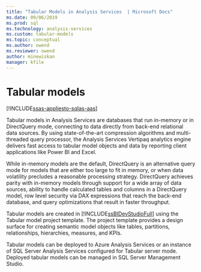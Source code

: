 ```yaml
---
title: "Tabular Models in Analysis Services  | Microsoft Docs"
ms.date: 09/06/2019
ms.prod: sql
ms.technology: analysis-services
ms.custom: tabular-models
ms.topic: conceptual
ms.author: owend
ms.reviewer: owend
author: minewiskan
manager: kfile
---
```

# Tabular models
[!INCLUDE[ssas-appliesto-sqlas-aas](../../includes/ssas-appliesto-sqlas-aas.md)]

  Tabular models in Analysis Services are databases that run in-memory or in DirectQuery mode, connecting to data directly from back-end relational data sources. By using state-of-the-art compression algorithms and multi-threaded query processor, the Analysis Services Vertipaq analytics engine delivers fast access to tabular model objects and data by reporting client applications like Power BI and Excel.  
  
 While in-memory models are the default, DirectQuery is an alternative query mode for models that are either too large to fit in memory, or when data volatility precludes a reasonable processing strategy. DirectQuery achieves parity with in-memory models through support for a wide array of data sources, ability to handle calculated tables and columns in a DirectQuery model, row level security via DAX expressions that reach the back-end database, and query optimizations that result in faster throughput.
  
 Tabular models are created in [!INCLUDE[ssBIDevStudioFull](../../includes/ssbidevstudiofull-md.md)] using the Tabular model project template. The project template provides a design surface for creating semantic model objects like tables, partitions, relationships, hierarchies, measures, and KPIs. 
  
 Tabular models can be deployed to Azure Analysis Services or an instance of SQL Server Analysis Services configured for Tabular server mode. Deployed tabular models can be managed in SQL Server Management Studio. 


  
